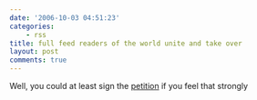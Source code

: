 ```yaml
---
date: '2006-10-03 04:51:23'
categories:
    - rss
title: full feed readers of the world unite and take over
layout: post
comments: true
---
```

Well, you could at least sign the [petition](http://www.fullfeeds.com/)
if you feel that strongly
